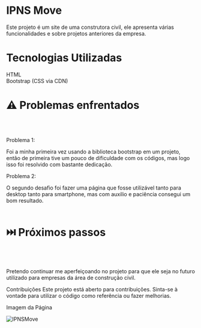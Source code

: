 <h1>IPNS Move</h1>

Este projeto é um site de uma construtora civil, ele apresenta várias funcionalidades e sobre projetos anteriores da empresa.

<h1>Tecnologias Utilizadas</h1>

HTML<br>
Bootstrap (CSS via CDN)

<h1>⚠️ Problemas enfrentados</h1>
<br><br>


Problema 1:

Foi a minha primeira vez usando a biblioteca bootstrap em um projeto, então de primeira tive um pouco de dificuldade com os códigos, mas logo isso foi resolvido com bastante dedicação.

Problema 2:

O segundo desafio foi fazer uma página que fosse utilizável tanto para desktop tanto para smartphone, mas com auxilio e paciência consegui um bom resultado.<br><br>


<h1>⏭️ Próximos passos</h1>
<br><br>


Pretendo continuar me aperfeiçoando no projeto para que ele seja no futuro utilizado para empresas da área de construção civil.

Contribuições
Este projeto está aberto para contribuições. Sinta-se à vontade para utilizar o código como referência ou fazer melhorias.

Imagem da Página 

![IPNSMove](https://github.com/IanPedr/IPNS-Move/assets/118200333/1bf182c9-c9e9-4763-8080-cafe1ee66fda)
